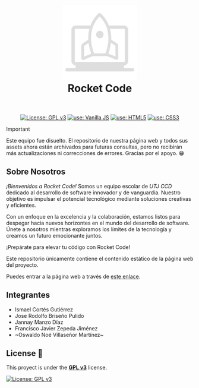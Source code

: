 <h1 align="center">
  <img src="./assets/logo/logo.svg" alt="Rocket Code" width="200">
  <br>
  Rocket Code
  <br>
  <br>
</h1>

<p align="center">
  <a href="https://www.gnu.org/licenses/gpl-3.0"><img src="https://img.shields.io/badge/License-GPLv3-blue.svg" alt="License: GPL v3"></a>
  <a href="https://developer.mozilla.org/es/docs/Web/JavaScript"><img src="https://img.shields.io/badge/use-Vanilla%20JS-yellow.svg" alt="use: Vanilla JS"></a>
  <a href="https://developer.mozilla.org/es/docs/Glossary/HTML5"><img src="https://img.shields.io/badge/use-HTML5-red.svg" alt="use: HTML5"></a>
  <a href="https://developer.mozilla.org/es/docs/Web/CSS"><img src="https://img.shields.io/badge/use-CSS3-blue.svg" alt="use: CSS3"></a>
</p>


> [!IMPORTANT]  
> Este equipo fue disuelto. El repositorio de nuestra página web y todos sus assets ahora están archivados para futuras consultas, pero no recibirán más actualizaciones ni correcciones de errores. Gracias por el apoyo. 😁


## Sobre Nosotros

*¡Bienvenidos a Rocket Code!* Somos un equipo escolar de *UTJ CCD* dedicado al desarrollo de software innovador y de vanguardia. Nuestro objetivo es impulsar el potencial tecnológico mediante soluciones creativas y eficientes. 

Con un enfoque en la excelencia y la colaboración, estamos listos para despegar hacia nuevos horizontes en el mundo del desarrollo de software. Únete a nosotros mientras exploramos los límites de la tecnología y creamos un futuro emocionante juntos. 

¡Prepárate para elevar tu código con Rocket Code!

Este repositorio únicamente contiene el contenido estático de la página web del proyecto.

Puedes entrar a la página web a través de [este enlace](https://ismacortgtz.github.io/rocket-code/).



## Integrantes

* Ismael Cortés Gutiérrez
* Jose Rodolfo Briseño Pulido
* Jannay Manzo Díaz
* Francisco Javier Zepeda Jiménez
* ~Oswaldo Noé Villaseñor Martínez~



## License 🚨

This proyect is under the [**GPL v3**](https://www.gnu.org/licenses/gpl-3.0) license.

[![License: GPL v3](https://img.shields.io/badge/License-GPLv3-blue.svg)](https://www.gnu.org/licenses/gpl-3.0)
